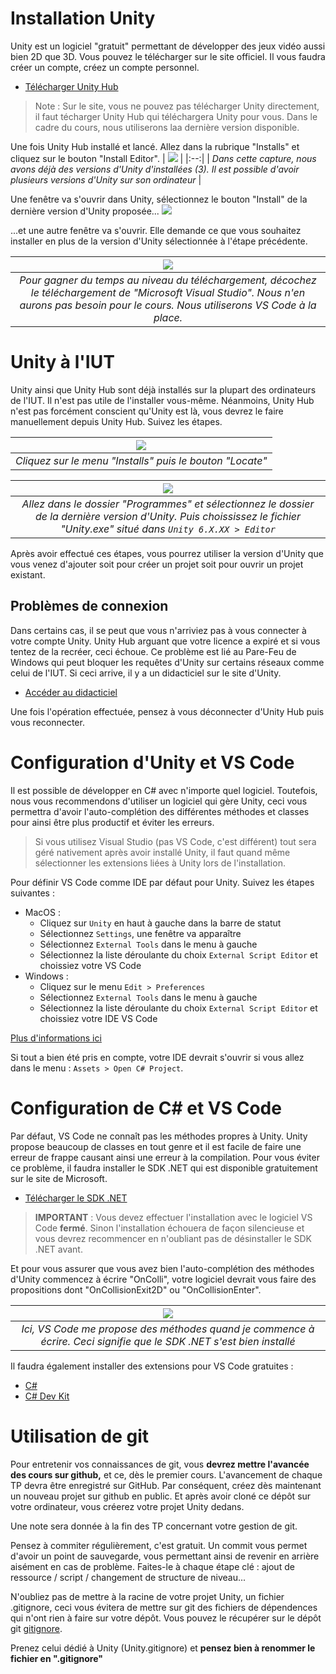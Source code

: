 # Installation Unity

Unity est un logiciel "gratuit" permettant de développer des jeux vidéo aussi bien 2D que 3D. Vous pouvez le télécharger sur le site officiel. Il vous faudra créer un compte, créez un compte personnel.

- [Télécharger Unity Hub](https://unity.com/fr/download)
> Note : Sur le site, vous ne pouvez pas télécharger Unity directement, il faut técharger Unity Hub qui téléchargera Unity pour vous. Dans le cadre du cours, nous utiliserons laa dernière version disponible.

Une fois Unity Hub installé et lancé. Allez dans la rubrique "Installs" et cliquez sur le bouton "Install Editor".
| ![](printscreens/installation-1.jpg) |
|:--:|
| *Dans cette capture, nous avons déjà des versions d'Unity d'installées (3). Il est possible d'avoir plusieurs versions d'Unity sur son ordinateur* |

Une fenêtre va s'ouvrir dans Unity, sélectionnez le bouton "Install" de la dernière version d'Unity proposée...
![](printscreens/installation-2.png)

...et une autre fenêtre va s'ouvrir. Elle demande ce que vous souhaitez installer en plus de la version d'Unity sélectionnée à l'étape précédente.

| ![](printscreens/installation-3.png) |
|:--:|
| *Pour gagner du temps au niveau du téléchargement, décochez le téléchargement de "Microsoft Visual Studio". Nous n'en aurons pas besoin pour le cours. Nous utiliserons VS Code à la place.* |

# Unity à l'IUT

Unity ainsi que Unity Hub sont déjà installés sur la plupart des ordinateurs de l'IUT. Il n'est pas utile de l'installer vous-même. Néanmoins, Unity Hub n'est pas forcément conscient qu'Unity est là, vous devrez le faire manuellement depuis Unity Hub. Suivez les étapes.

| ![](printscreens/locate-unity-1.png) |
|:--:|
| *Cliquez sur le menu "Installs" puis le bouton "Locate"* |

| ![](printscreens/locate-unity-2.png) |
|:--:|
| *Allez dans le dossier "Programmes" et sélectionnez le dossier de la dernière version d'Unity. Puis choississez le fichier "Unity.exe" situé dans `Unity 6.X.XX > Editor`* |

Après avoir effectué ces étapes, vous pourrez utiliser la version d'Unity que vous venez d'ajouter soit pour créer un projet soit pour ouvrir un projet existant.

## Problèmes de connexion
Dans certains cas, il se peut que vous n'arriviez pas à vous connecter à votre compte Unity. Unity Hub arguant que votre licence a expiré et si vous tentez de la recréer, ceci échoue. Ce problème est lié au Pare-Feu de Windows qui peut bloquer les requêtes d'Unity sur certains réseaux comme celui de l'IUT. Si ceci arrive, il y a un didacticiel sur le site d'Unity.
- [Accéder au didacticiel](https://docs.unity3d.com/Packages/com.unity.live-capture@2.0/manual/setup-network.html#manual-firewall-rule-configuration)

Une fois l'opération effectuée, pensez à vous déconnecter d'Unity Hub puis vous reconnecter.

# Configuration d'Unity et VS Code
Il est possible de développer en C# avec n'importe quel logiciel. Toutefois, nous vous recommendons d'utiliser un logiciel qui gère Unity, ceci vous permettra d'avoir l'auto-complétion des différentes méthodes et classes pour ainsi être plus productif et éviter les erreurs.

> Si vous utilisez Visual Studio (pas VS Code, c'est différent) tout sera géré nativement après avoir installé Unity, il faut quand même sélectionner les extensions liées à Unity lors de l'installation.

Pour définir VS Code comme IDE par défaut pour Unity. Suivez les étapes suivantes :
- MacOS :
  - Cliquez sur `Unity` en haut à gauche dans la barre de statut
  - Sélectionnez `Settings`, une fenêtre va apparaître
  - Sélectionnez `External Tools` dans le menu à gauche
  - Sélectionnez la liste déroulante du choix `External Script Editor` et choissiez votre VS Code
- Windows :
  - Cliquez sur le menu `Edit > Preferences`
  - Sélectionnez `External Tools` dans le menu à gauche
  - Sélectionnez la liste déroulante du choix `External Script Editor` et choissiez votre IDE VS Code

[Plus d'informations ici](https://learn.unity.com/tutorial/set-your-default-script-editor-ide#)

Si tout a bien été pris en compte, votre IDE devrait s'ouvrir si vous allez dans le menu : `Assets > Open C# Project`.

# Configuration de C# et VS Code
Par défaut, VS Code ne connaît pas les méthodes propres à Unity. Unity propose beaucoup de classes en tout genre et il est facile de faire une erreur de frappe causant ainsi une erreur à la compilation. Pour vous éviter ce problème, il faudra installer le SDK .NET qui est disponible gratuitement sur le site de Microsoft.

- [Télécharger le SDK .NET](https://dot.net/core-sdk-vscode)

> **IMPORTANT** : Vous devez effectuer l'installation avec le logiciel VS Code **fermé**. Sinon l'installation échouera de façon silencieuse et vous devrez recommencer en n'oubliant pas de désinstaller le SDK .NET avant.

Et pour vous assurer que vous avez bien l'auto-complétion des méthodes d'Unity commencez à écrire "OnColli", votre logiciel devrait vous faire des propositions dont "OnCollisionExit2D" ou "OnCollisionEnter".

| ![](printscreens/installation-4.png) |
|:--:|
| *Ici, VS Code me propose des méthodes quand je commence à écrire. Ceci signifie que le SDK .NET s'est bien installé* |

Il faudra également installer des extensions pour VS Code gratuites :
- [C#](https://marketplace.visualstudio.com/items?itemName=ms-dotnettools.csharp)
- [C# Dev Kit](https://marketplace.visualstudio.com/items?itemName=ms-dotnettools.csdevkit)

# Utilisation de git
Pour entretenir vos connaissances de git, vous **devrez mettre l'avancée des cours sur github,** et ce, dès le premier cours. L'avancement de chaque TP devra être enregistré sur GitHub. Par conséquent, créez dès maintenant un nouveau projet sur github en public. Et après avoir cloné ce dépôt sur votre ordinateur, vous créerez votre projet Unity dedans.

Une note sera donnée à la fin des TP concernant votre gestion de git.

Pensez à commiter régulièrement, c'est gratuit. Un commit vous permet d'avoir un point de sauvegarde, vous permettant ainsi de revenir en arrière aisément en cas de problème. Faites-le à chaque étape clé : ajout de ressource / script / changement de structure de niveau...

N'oubliez pas de mettre à la racine de votre projet Unity, un fichier .gitignore, ceci vous évitera de mettre sur git des fichiers de dépendences qui n'ont rien à faire sur votre dépôt. Vous pouvez le récupérer sur le dépôt git [gitignore](https://github.com/github/gitignore).

Prenez celui dédié à Unity (Unity.gitignore) et **pensez bien à renommer le fichier en ".gitignore"**
